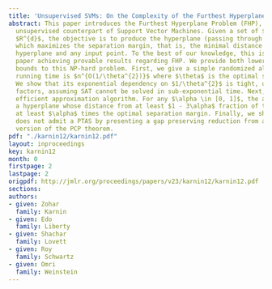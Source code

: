```yaml
---
title: 'Unsupervised SVMs: On the Complexity of the Furthest Hyperplane Problem'
abstract: This paper introduces the Furthest Hyperplane Problem (FHP), which is an
  unsupervised counterpart of Support Vector Machines. Given a set of $n$ points in
  $R^{d}$, the objective is to produce the hyperplane (passing through the origin)
  which maximizes the separation margin, that is, the minimal distance between the
  hyperplane and any input point. To the best of our knowledge, this is the first
  paper achieving provable results regarding FHP. We provide both lower and upper
  bounds to this NP-hard problem. First, we give a simple randomized algorithm whose
  running time is $n^{O(1/\theta^{2})}$ where $\theta$ is the optimal separation margin.
  We show that its exponential dependency on $1/\theta^{2}$ is tight, up to sub-polynomial
  factors, assuming SAT cannot be solved in sub-exponential time. Next, we give an
  efficient approximation algorithm. For any $\alpha \in [0, 1]$, the algorithm produces
  a hyperplane whose distance from at least $1 - 3\alpha$ fraction of the points is
  at least $\alpha$ times the optimal separation margin. Finally, we show that FHP
  does not admit a PTAS by presenting a gap preserving reduction from a particular
  version of the PCP theorem.
pdf: "./karnin12/karnin12.pdf"
layout: inproceedings
key: karnin12
month: 0
firstpage: 2
lastpage: 2
origpdf: http://jmlr.org/proceedings/papers/v23/karnin12/karnin12.pdf
sections: 
authors:
- given: Zohar
  family: Karnin
- given: Edo
  family: Liberty
- given: Shachar
  family: Lovett
- given: Roy
  family: Schwartz
- given: Omri
  family: Weinstein
---
```

